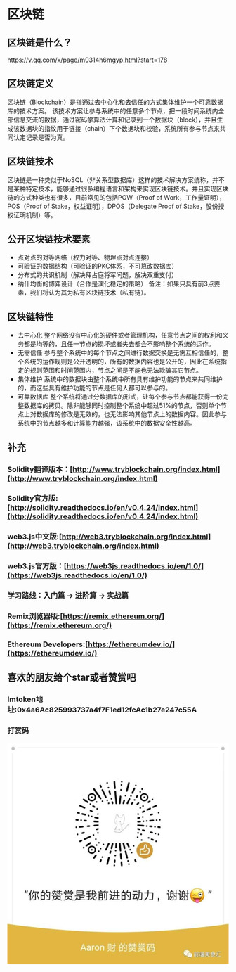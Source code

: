 # 区块链

## 区块链是什么？
https://v.qq.com/x/page/m0314h6mgyp.html?start=178

## 区块链定义
区块链（Blockchain）是指通过去中心化和去信任的方式集体维护一个可靠数据库的技术方案。
该技术方案让参与系统中的任意多个节点，把一段时间系统内全部信息交流的数据，通过密码学算法计算和记录到一个数据块（block），并且生成该数据块的指纹用于链接（chain）下个数据块和校验，系统所有参与节点来共同认定记录是否为真。

## 区块链技术
区块链是一种类似于NoSQL（非关系型数据库）这样的技术解决方案统称，并不是某种特定技术，能够通过很多编程语言和架构来实现区块链技术。并且实现区块链的方式种类也有很多，目前常见的包括POW（Proof of Work，工作量证明），POS（Proof of Stake，权益证明），DPOS（Delegate Proof of Stake，股份授权证明机制）等。

## 公开区块链技术要素
* 点对点的对等网络（权力对等、物理点对点连接）
* 可验证的数据结构（可验证的PKC体系，不可篡改数据库）
* 分布式的共识机制（解决拜占庭将军问题，解决双重支付）
* 纳什均衡的博弈设计（合作是演化稳定的策略）
备注：如果只具有前3点要素，我们将认为其为私有区块链技术（私有链）。

## 区块链特性
* 去中心化
整个网络没有中心化的硬件或者管理机构，任意节点之间的权利和义务都是均等的，且任一节点的损坏或者失去都会不影响整个系统的运作。
* 无需信任
参与整个系统中的每个节点之间进行数据交换是无需互相信任的，整个系统的运作规则是公开透明的，所有的数据内容也是公开的，因此在系统指定的规则范围和时间范围内，节点之间是不能也无法欺骗其它节点。
* 集体维护
系统中的数据块由整个系统中所有具有维护功能的节点来共同维护的，而这些具有维护功能的节点是任何人都可以参与的。
* 可靠数据库
整个系统将通过分数据库的形式，让每个参与节点都能获得一份完整数据库的拷贝。除非能够同时控制整个系统中超过51%的节点，否则单个节点上对数据库的修改是无效的，也无法影响其他节点上的数据内容。因此参与系统中的节点越多和计算能力越强，该系统中的数据安全性越高。

## 补充
### Solidity翻译版本：[http://www.tryblockchain.org/index.html](http://www.tryblockchain.org/index.html)
### Solidity官方版:[http://solidity.readthedocs.io/en/v0.4.24/index.html](http://solidity.readthedocs.io/en/v0.4.24/index.html)
### web3.js中文版:[http://web3.tryblockchain.org/index.html](http://web3.tryblockchain.org/index.html)
### web3.js官方版：[https://web3js.readthedocs.io/en/1.0/](https://web3js.readthedocs.io/en/1.0/)
### 学习路线：入门篇 -> 进阶篇 -> 实战篇
### Remix浏览器版:[https://remix.ethereum.org/](https://remix.ethereum.org/)
### Ethereum Developers:[https://ethereumdev.io/](https://ethereumdev.io/)


## 喜欢的朋友给个star或者赞赏吧
### Imtoken地址:0x4a6Ac825993737a4f7F1ed12fcAc1b27e247c55A
### 打赏码
![赞助支持](images/zz.jpg)
